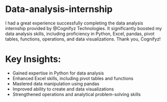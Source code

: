 # Data-analysis-internship

I had a great experience successfully completing the data analysis internship provided by @Cognifyz Technologies. It significantly boosted my data analysis skills, including proficiency in Python, Excel, pandas, pivot tables, functions, operations, and data visualizations. Thank you, Cognifyz!

# Key Insights:
- Gained expertise in Python for data analysis
- Enhanced Excel skills, including pivot tables and functions
- Mastered data manipulation using pandas
- Improved ability to create and data visualizations
- Strengthened operations and analytical problem-solving skills
